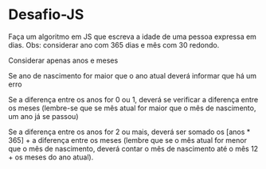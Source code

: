 # Desafio-JS
Faça um algoritmo em JS que escreva a idade de uma pessoa expressa em dias.
Obs: considerar ano com 365 dias e mês com 30 redondo.

Considerar apenas anos e meses

Se ano de nascimento for maior que o ano atual deverá informar que há um erro

Se a diferença entre os anos for 0 ou 1, deverá se verificar a diferença entre os meses (lembre-se que se mês atual for maior que o mês de nascimento, um ano já se passou)

Se a diferença entre os anos for 2 ou mais, deverá ser somado os [anos * 365] + a diferença entre os meses (lembre que se o mês atual for menor que o mês de nascimento, deverá contar o mês de nascimento até o mês 12 + os meses do ano atual).

